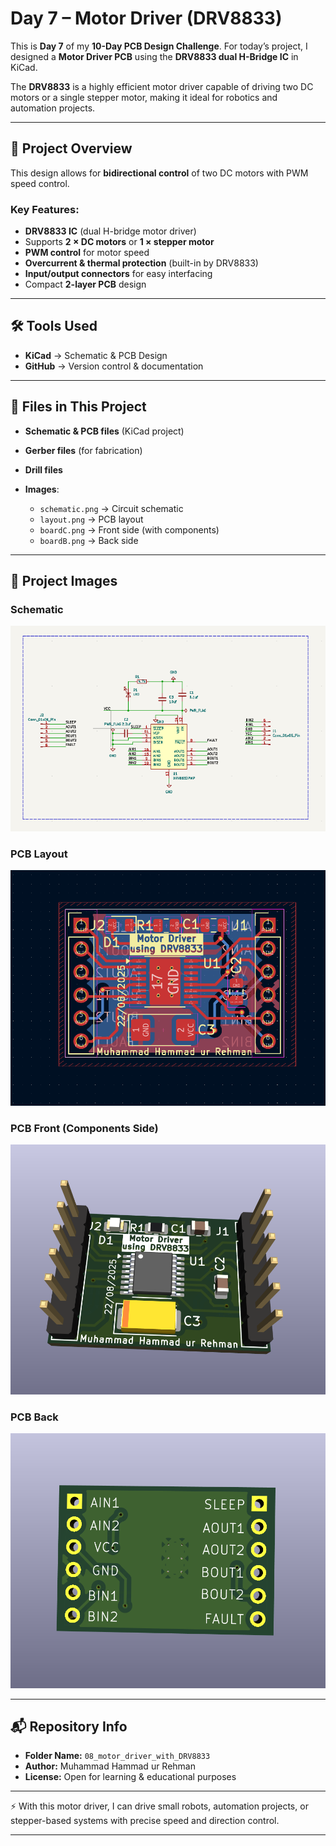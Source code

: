 # Day 7 – Motor Driver (DRV8833)

This is **Day 7** of my **10-Day PCB Design Challenge**.
For today’s project, I designed a **Motor Driver PCB** using the **DRV8833 dual H-Bridge IC** in KiCad.

The **DRV8833** is a highly efficient motor driver capable of driving two DC motors or a single stepper motor, making it ideal for robotics and automation projects.

---

## 📜 Project Overview

This design allows for **bidirectional control** of two DC motors with PWM speed control.

### Key Features:

* **DRV8833 IC** (dual H-bridge motor driver)
* Supports **2 × DC motors** or **1 × stepper motor**
* **PWM control** for motor speed
* **Overcurrent & thermal protection** (built-in by DRV8833)
* **Input/output connectors** for easy interfacing
* Compact **2-layer PCB** design

---

## 🛠 Tools Used

* **KiCad** → Schematic & PCB Design
* **GitHub** → Version control & documentation

---

## 📂 Files in This Project

* **Schematic & PCB files** (KiCad project)
* **Gerber files** (for fabrication)
* **Drill files**
* **Images**:

  * `schematic.png` → Circuit schematic
  * `layout.png` → PCB layout
  * `boardC.png` → Front side (with components)
  * `boardB.png` → Back side

---

## 📸 Project Images

### Schematic

![Schematic](images/schematic.png)

### PCB Layout

![Layout](images/layout.png)

### PCB Front (Components Side)

![BoardC](images/boardC.png)

### PCB Back

![BoardB](images/boardB.png)

---

## 📬 Repository Info

* **Folder Name:** `08_motor_driver_with_DRV8833`
* **Author:** Muhammad Hammad ur Rehman
* **License:** Open for learning & educational purposes

---

⚡ With this motor driver, I can drive small robots, automation projects, or stepper-based systems with precise speed and direction control.

---
